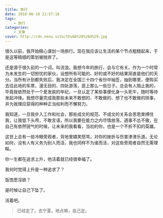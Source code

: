 ```yaml
---
title: 旅行
date: 2018-06-18 21:57:18
tags: 
    - 旅行
categories:
    - 文章
cover: http://cdn.nenu.site/thumb%20%284%29.jpg
---
```


很久以前，我开始精心谋划一场旅行。现在我应该让生活的某个节点粗糙起来，于是这等精细的策划被抛弃了。

还是源于很久前的一个词，叫流浪。我想今年的旅行，会与它有关。作为一个时常为未发生的一切担忧的家伙，设想所有可能的、好的或不好的结果简直是他们的天分。当所有计划都失败后，我决定在全国三十四个省份中抽签，抽到哪里，便购买去往此地的车票，漫无目的、四处游荡，逛上那么一些日子。总会有人阻止我的，毕竟我依然处于一个爱发疯的年纪，一旦认定了某些事便化身一头死牛，随时等待发起冲锋。我想尽量完成我那些未来不敢想的、不敢做的、想了也不敢做的琐事，并为我理应获得的种种正当权利而不懈努力。

我知道，一旦我步入工作和社会，那些成文的规范、不成文的关系会思思束缚住我，让我低下头颅，不敢言语，所以我要在能力之内尽情放荡，遇事不怂不傲，在自己有依然锐气的时候，让未来的我看看，当初的你，也是一个不折不扣的英雄。

这世上总有一些冷眼旁观者，背地里嬉笑怒骂，对你的挫折与伤害津津乐道。无论如何，没有人有义务为别人而活，我也同样不为谁而活，对这些旁观者自然无需理睬。

你一生都在追求上升，他活着就已经很幸福了。

我何时觉得上升是一种追求了？

饭饱思淫欲？

是时候让自己下坠了。

活着吧。

> 已经定了，去宁夏。地点嘛，自己定。

